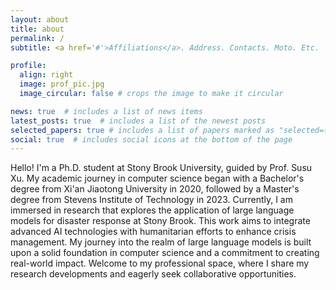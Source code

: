 ```yaml
---
layout: about
title: about
permalink: /
subtitle: <a href='#'>Affiliations</a>. Address. Contacts. Moto. Etc.

profile:
  align: right
  image: prof_pic.jpg
  image_circular: false # crops the image to make it circular

news: true  # includes a list of news items
latest_posts: true  # includes a list of the newest posts
selected_papers: true # includes a list of papers marked as "selected={true}"
social: true  # includes social icons at the bottom of the page
---
```


Hello! I'm a Ph.D. student at Stony Brook University, guided by Prof. Susu Xu. My academic journey in computer science began with a Bachelor's degree from Xi'an Jiaotong University in 2020, followed by a Master's degree from Stevens Institute of Technology in 2023. Currently, I am immersed in research that explores the application of large language models for disaster response at Stony Brook. This work aims to integrate advanced AI technologies with humanitarian efforts to enhance crisis management. My journey into the realm of large language models is built upon a solid foundation in computer science and a commitment to creating real-world impact. Welcome to my professional space, where I share my research developments and eagerly seek collaborative opportunities.
